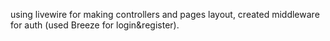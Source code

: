 using livewire for making controllers and pages layout,
created middleware for auth (used Breeze for login&register).
